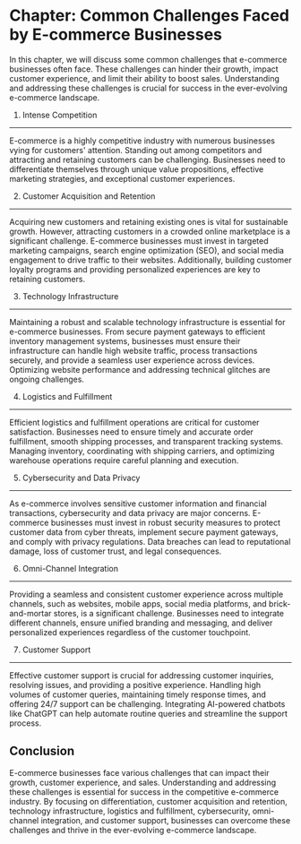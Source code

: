 Chapter: Common Challenges Faced by E-commerce Businesses
=========================================================

In this chapter, we will discuss some common challenges that e-commerce businesses often face. These challenges can hinder their growth, impact customer experience, and limit their ability to boost sales. Understanding and addressing these challenges is crucial for success in the ever-evolving e-commerce landscape.

1. Intense Competition
----------------------

E-commerce is a highly competitive industry with numerous businesses vying for customers' attention. Standing out among competitors and attracting and retaining customers can be challenging. Businesses need to differentiate themselves through unique value propositions, effective marketing strategies, and exceptional customer experiences.

2. Customer Acquisition and Retention
-------------------------------------

Acquiring new customers and retaining existing ones is vital for sustainable growth. However, attracting customers in a crowded online marketplace is a significant challenge. E-commerce businesses must invest in targeted marketing campaigns, search engine optimization (SEO), and social media engagement to drive traffic to their websites. Additionally, building customer loyalty programs and providing personalized experiences are key to retaining customers.

3. Technology Infrastructure
----------------------------

Maintaining a robust and scalable technology infrastructure is essential for e-commerce businesses. From secure payment gateways to efficient inventory management systems, businesses must ensure their infrastructure can handle high website traffic, process transactions securely, and provide a seamless user experience across devices. Optimizing website performance and addressing technical glitches are ongoing challenges.

4. Logistics and Fulfillment
----------------------------

Efficient logistics and fulfillment operations are critical for customer satisfaction. Businesses need to ensure timely and accurate order fulfillment, smooth shipping processes, and transparent tracking systems. Managing inventory, coordinating with shipping carriers, and optimizing warehouse operations require careful planning and execution.

5. Cybersecurity and Data Privacy
---------------------------------

As e-commerce involves sensitive customer information and financial transactions, cybersecurity and data privacy are major concerns. E-commerce businesses must invest in robust security measures to protect customer data from cyber threats, implement secure payment gateways, and comply with privacy regulations. Data breaches can lead to reputational damage, loss of customer trust, and legal consequences.

6. Omni-Channel Integration
---------------------------

Providing a seamless and consistent customer experience across multiple channels, such as websites, mobile apps, social media platforms, and brick-and-mortar stores, is a significant challenge. Businesses need to integrate different channels, ensure unified branding and messaging, and deliver personalized experiences regardless of the customer touchpoint.

7. Customer Support
-------------------

Effective customer support is crucial for addressing customer inquiries, resolving issues, and providing a positive experience. Handling high volumes of customer queries, maintaining timely response times, and offering 24/7 support can be challenging. Integrating AI-powered chatbots like ChatGPT can help automate routine queries and streamline the support process.

Conclusion
----------

E-commerce businesses face various challenges that can impact their growth, customer experience, and sales. Understanding and addressing these challenges is essential for success in the competitive e-commerce industry. By focusing on differentiation, customer acquisition and retention, technology infrastructure, logistics and fulfillment, cybersecurity, omni-channel integration, and customer support, businesses can overcome these challenges and thrive in the ever-evolving e-commerce landscape.
